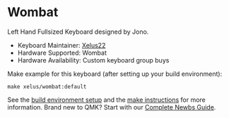 # Wombat

Left Hand Fullsized Keyboard designed by Jono.

* Keyboard Maintainer: [Xelus22](https://github.com/Xelus22)
* Hardware Supported: Wombat
* Hardware Availability: Custom keyboard group buys

Make example for this keyboard (after setting up your build environment):

    make xelus/wombat:default

See the [build environment setup](https://docs.qmk.fm/#/getting_started_build_tools) and the [make instructions](https://docs.qmk.fm/#/getting_started_make_guide) for more information. Brand new to QMK? Start with our [Complete Newbs Guide](https://docs.qmk.fm/#/newbs).
